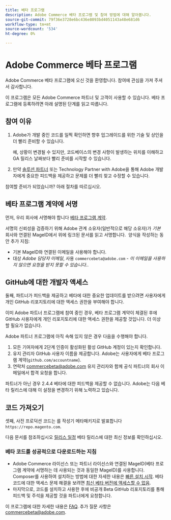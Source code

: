 ```yaml
---
title: 베타 프로그램
description: Adobe Commerce 베타 프로그램 및 참여 방법에 대해 알아봅니다.
source-git-commit: 79f36e3728e6bc436e8093bd4051143a48e681d6
workflow-type: tm+mt
source-wordcount: '534'
ht-degree: 0%

---
```



# Adobe Commerce 베타 프로그램

Adobe Commerce 베타 프로그램에 오신 것을 환영합니다. 참여에 관심을 가져 주셔서 감사합니다.

이 프로그램은 모든 Adobe Commerce 파트너 및 고객이 사용할 수 있습니다.
베타 프로그램에 등록하려면 아래 설명된 단계를 읽고 따릅니다.

## 참여 이유

1. Adobe가 개발 중인 코드를 일찍 확인하면 향후 업그레이드를 위한 기술 및 상인을 더 빨리 준비할 수 있습니다.

   예, 상황이 변경될 수 있지만, 코드베이스의 변경 사항이 발생하는 위치를 이해하고 GA 릴리스 날짜보다 빨리 준비를 시작할 수 있습니다.

1. 만약 [솔루션 파트너](https://developer.adobe.com/commerce/contributor/community/contribution-programs/) 또는 Technology Partner with Adobe을 통해 Adobe 개발자에게 중요한 피드백을 제공하고 문제를 더 빨리 찾고 수정할 수 있습니다.

참여할 준비가 되었습니까? 아래 절차를 따르십시오.

## 베타 프로그램 계약에 서명

먼저, 우리 회사에 서명해야 합니다 [베타 프로그램 계약](https://experiencecloudpanel.adobe.com/c/a/6hxAOc9DD1vCx2tg1jBKGB).

서명의 신뢰성을 검증하기 위해 Adobe 관계 소유자(일반적으로 해당 소유자)가 _기본_ 회사와 연결된 MageID에서 위에 링크된 문서를 읽고 서명합니다. &#x200B;
양식을 작성하는 동안 추가 지침:

- 기본 MageID와 연결된 이메일을 사용해야 합니다.
- 대상 _Adobe 담당자 이메일_, 사용 `commercebeta@adobe.com` - _이 이메일을 사용하지 않으면 요청을 받지 못할 수 있습니다._.

## GitHub에 대한 개발자 액세스

둘째, 파트너가 피드백을 제공하고 베타에 대한 중요한 업데이트를 받으려면 사용자에게 개인 GitHub 리포지토리에 대한 액세스 권한을 부여해야 합니다.

이미 Adobe 파트너 프로그램에 참여 중인 경우, 베타 프로그램 계약이 체결된 후에 GitHub 사용자에게 개인 리포지토리에 대한 액세스 권한을 제공할 것입니다. 더 이상 할 필요가 없습니다.

Adobe 파트너 프로그램에 아직 속해 있지 않은 경우 다음을 수행해야 합니다.

1. 모든 기여자에게 2단계 인증이 활성화된 활성 GitHub 계정이 있는지 확인합니다.
1. 유지 관리자 GitHub 사용자 이름을 제공합니다. Adobe는 사용자에게 베타 프로그램 계약(`github.com/accountname`).
1. 연락처 <commercebeta@adobe.com> 유지 관리자와 함께 공식 파트너의 회사 이메일에서 합격 요청을 합니다.

파트너가 아닌 경우 2.4.4 베타에 대한 피드백을 제공할 수 없습니다. Adobe는 다음 베타 릴리스에 대해 이 설정을 변경하기 위해 노력하고 있습니다.

## 코드 가져오기

셋째, 사전 프로덕션 코드는 를 작성기 메타패키지로 발표합니다 `https://repo.magento.com`.

다음 문서를 참조하십시오 [릴리스 일정](schedule.md) 베타 릴리스에 대한 최신 정보를 확인하십시오.

### 베타 코드를 성공적으로 다운로드하는 지침

- Adobe Commerce 라이선스 또는 파트너 라이선스와 연결된 MageID(베타 프로그램 계약에 서명하는 데 사용되는 것과 동일한 MageID)를 사용합니다.
Composer를 사용하여 설치하는 방법에 대한 자세한 내용은 [빠른 설치 시작](../installation/composer.md).
베타 코드에 대한 액세스 문제 해결을 보려면 [최신 베타 버전에 액세스할 수 없음](https://support.magento.com/hc/en-us/articles/360048169471).
- 마지막으로, 코드를 설치하고 사용한 후에 비공개 Beta GitHub 리포지토리를 통해 피드백 및 주석을 제공할 것을 파트너에게 요청합니다.

이 프로그램에 대한 자세한 내용은 [FAQ](https://fieldreadiness-adobe.highspot.com/items/5e5e6b8fc714332f32a7cd96?lfrm=rhp.0). 추가 질문 사항은 <commercebeta@adobe.com>.

